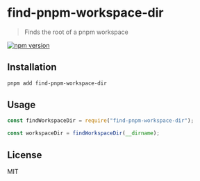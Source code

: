 # find-pnpm-workspace-dir

> Finds the root of a pnpm workspace

[![npm version](https://img.shields.io/npm/v/find-pnpm-workspace-dir.svg)](https://www.npmjs.com/package/find-pnpm-workspace-dir)

## Installation

```sh
pnpm add find-pnpm-workspace-dir
```

## Usage

```js
const findWorkspaceDir = require("find-pnpm-workspace-dir");

const workspaceDir = findWorkspaceDir(__dirname);
```

## License

MIT
